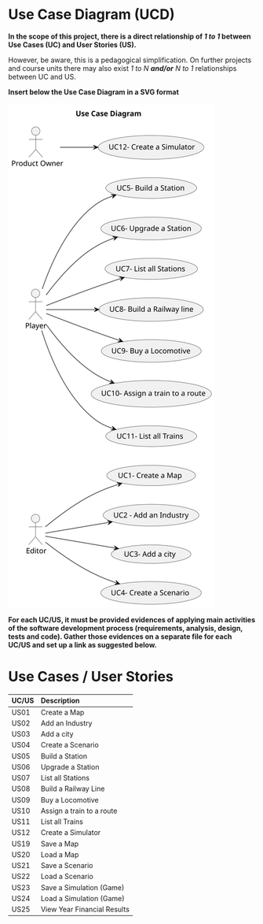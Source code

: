 # Use Case Diagram (UCD)

**In the scope of this project, there is a direct relationship of _1 to 1_ between Use Cases (UC) and User Stories (US).**

However, be aware, this is a pedagogical simplification. On further projects and course units there may also exist _1 to N **and/or** N to 1_ relationships between UC and US.

**Insert below the Use Case Diagram in a SVG format**

![Use Case Diagram](svg/UCD.svg)

**For each UC/US, it must be provided evidences of applying main activities of the software development process (requirements, analysis, design, tests and code). Gather those evidences on a separate file for each UC/US and set up a link as suggested below.**

# Use Cases / User Stories

| UC/US | Description                        |                   
|:------|:-----------------------------------|
| US01  | Create a Map                       |
| US02  | Add an Industry                    |
| US03  | Add a city                         |
| US04  | Create a Scenario                  |
| US05  | Build a Station                    |
| US06  | Upgrade a Station                  |
| US07  | List all Stations                  |
| US08  | Build a Railway Line               |
| US09  | Buy a Locomotive                   |
| US10  | Assign a train to a route          |
| US11  | List all Trains                    |
| US12  | Create a Simulator                 |
| US19  | Save a Map                         |
| US20  | Load a Map                         |
| US21  | Save a Scenario                    |
| US22  | Load a Scenario                    |
| US23  | Save a Simulation (Game)           |
| US24  | Load a Simulation (Game)           |
| US25  | View Year Financial Results        |


